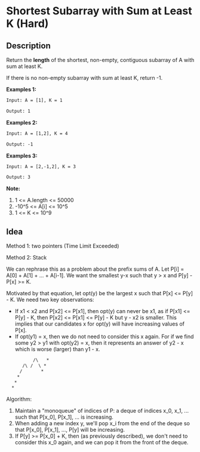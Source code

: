 # Shortest Subarray with Sum at Least K (Hard)

## Description
Return the **length** of the shortest, non-empty, contiguous subarray of A with sum at least K.

If there is no non-empty subarray with sum at least K, return -1.

**Examples 1:**
```html
Input: A = [1], K = 1

Output: 1
```

**Examples 2:**
```html
Input: A = [1,2], K = 4

Output: -1
```

**Examples 3:**
```html
Input: A = [2,-1,2], K = 3

Output: 3
```

**Note:**
1. 1 <= A.length <= 50000
2. -10^5 <= A[i] <= 10^5
2. 1 <= K <= 10^9

## Idea
Method 1: two pointers (Time Limit Exceeded)

Method 2: Stack

We can rephrase this as a problem about the prefix sums of A. Let P[i] = A[0] + A[1] + ... + A[i-1]. We want the smallest y-x such that y > x and P[y] - P[x] >= K.

Motivated by that equation, let opt(y) be the largest x such that P[x] <= P[y] - K. We need two key observations:
- If x1 < x2 and P[x2] <= P[x1], then opt(y) can never be x1, as if P[x1] <= P[y] - K, then P[x2] <= P[x1] <= P[y] - K but y - x2 is smaller. This implies that our candidates x for opt(y) will have increasing values of P[x].
- If opt(y1) = x, then we do not need to consider this x again. For if we find some y2 > y1 with opt(y2) = x, then it represents an answer of y2 - x which is worse (larger) than y1 - x.
```html
          /\   *
      /\ /  \ *
     /       *
    *         
   *
  *
``` 

Algorithm:
1. Maintain a "monoqueue" of indices of P: a deque of indices x_0, x_1, ... such that P[x_0], P[x_1], ... is increasing.
2. When adding a new index y, we'll pop x_i from the end of the deque so that P[x_0], P[x_1], ..., P[y] will be increasing.
3. If P[y] >= P[x_0] + K, then (as previously described), we don't need to consider this x_0 again, and we can pop it from the front of the deque.